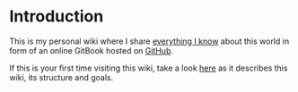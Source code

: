 # Introduction

This is my personal wiki where I share [everything I know]() about this world in form of an online GitBook hosted on [GitHub](https://github.com/nikitavoloboev/knowledge).

If this is your first time visiting this wiki, take a look [here]() as it describes this wiki, its structure and goals.

